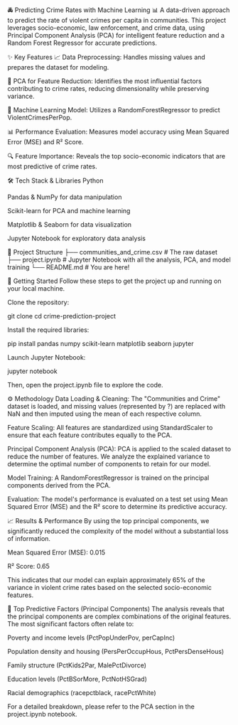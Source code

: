 🚔 Predicting Crime Rates with Machine Learning 📊
A data-driven approach to predict the rate of violent crimes per capita in communities. This project leverages socio-economic, law enforcement, and crime data, using Principal Component Analysis (PCA) for intelligent feature reduction and a Random Forest Regressor for accurate predictions.

✨ Key Features
📈 Data Preprocessing: Handles missing values and prepares the dataset for modeling.

🔬 PCA for Feature Reduction: Identifies the most influential factors contributing to crime rates, reducing dimensionality while preserving variance.

🤖 Machine Learning Model: Utilizes a RandomForestRegressor to predict ViolentCrimesPerPop.

📊 Performance Evaluation: Measures model accuracy using Mean Squared Error (MSE) and R² Score.

🔍 Feature Importance: Reveals the top socio-economic indicators that are most predictive of crime rates.

🛠️ Tech Stack & Libraries
Python

Pandas & NumPy for data manipulation

Scikit-learn for PCA and machine learning

Matplotlib & Seaborn for data visualization

Jupyter Notebook for exploratory data analysis

📂 Project Structure
├── communities_and_crime.csv   # The raw dataset
├── project.ipynb               # Jupyter Notebook with all the analysis, PCA, and model training
└── README.md                   # You are here!

🚀 Getting Started
Follow these steps to get the project up and running on your local machine.

Clone the repository:

git clone []()
cd crime-prediction-project

Install the required libraries:

pip install pandas numpy scikit-learn matplotlib seaborn jupyter

Launch Jupyter Notebook:

jupyter notebook

Then, open the project.ipynb file to explore the code.

⚙️ Methodology
Data Loading & Cleaning: The "Communities and Crime" dataset is loaded, and missing values (represented by ?) are replaced with NaN and then imputed using the mean of each respective column.

Feature Scaling: All features are standardized using StandardScaler to ensure that each feature contributes equally to the PCA.

Principal Component Analysis (PCA): PCA is applied to the scaled dataset to reduce the number of features. We analyze the explained variance to determine the optimal number of components to retain for our model.

Model Training: A RandomForestRegressor is trained on the principal components derived from the PCA.

Evaluation: The model's performance is evaluated on a test set using Mean Squared Error (MSE) and the R² score to determine its predictive accuracy.

📈 Results & Performance
By using the top principal components, we significantly reduced the complexity of the model without a substantial loss of information.

Mean Squared Error (MSE): 0.015

R² Score: 0.65

This indicates that our model can explain approximately 65% of the variance in violent crime rates based on the selected socio-economic features.

🔑 Top Predictive Factors (Principal Components)
The analysis reveals that the principal components are complex combinations of the original features. The most significant factors often relate to:

Poverty and income levels (PctPopUnderPov, perCapInc)

Population density and housing (PersPerOccupHous, PctPersDenseHous)

Family structure (PctKids2Par, MalePctDivorce)

Education levels (PctBSorMore, PctNotHSGrad)

Racial demographics (racepctblack, racePctWhite)

For a detailed breakdown, please refer to the PCA section in the project.ipynb notebook.
